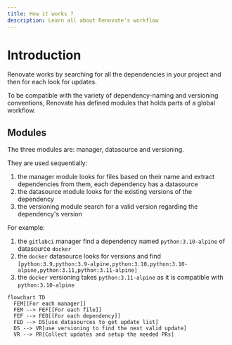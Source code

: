 ```yaml
---
title: How it works ?
description: Learn all about Renovate's workflow
---
```


# Introduction

Renovate works by searching for all the dependencies in your project and then for each look for updates.

To be compatible with the variety of dependency-naming and versioning conventions, Renovate has defined modules that holds parts of a global workflow.

## Modules

The three modules are: manager, datasource and versioning.

They are used sequentially:

1. the manager module looks for files based on their name and extract dependencies from them, each dependency has a datasource
2. the datasource module looks for the existing versions of the dependency
3. the versioning module search for a valid version regarding the dependency's version

For example:

1. the `gitlabci` manager find a dependency named `python:3.10-alpine` of datasource `docker`
2. the `docker` datasource looks for versions and find `[python:3.9,python:3.9-alpine,python:3.10,python:3.10-alpine,python:3.11,python:3.11-alpine]`
3. the `docker` versioning takes `python:3.11-alpine` as it is compatible with `python:3.10-alpine`

```mermaid
flowchart TD
  FEM[[For each manager]]
  FEM --> FEF[[For each file]]
  FEF --> FED[[For each dependency]]
  FED --> DS[use datasources to get update list]
  DS --> VR[use versioning to find the next valid update]
  VR --> PR[Collect updates and setup the needed PRs]
```